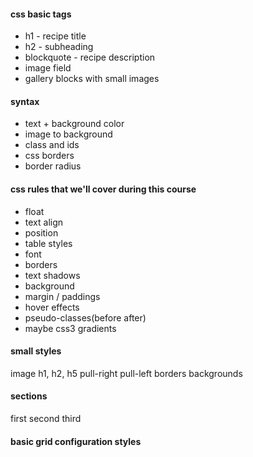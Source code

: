 #### css basic tags

- h1 - recipe title
- h2 - subheading
- blockquote - recipe description
- image field
- gallery blocks with small images

#### syntax
- text + background color
- image to background
- class and ids
- css borders
- border radius

#### css rules that we'll cover during this course
- float
- text align
- position
- table styles
- font
- borders
- text shadows
- background
- margin / paddings
- hover effects
- pseudo-classes(before after)
- maybe css3 gradients

#### small styles
image
h1, h2, h5
pull-right
pull-left
borders
backgrounds

#### sections
first
second 
third

#### basic grid configuration styles

